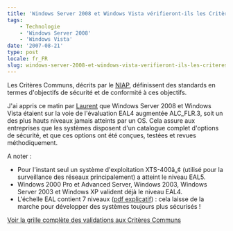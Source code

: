 ```yaml
---
title: 'Windows Server 2008 et Windows Vista vérifieront-ils les Critères Communs ?'
tags:
    - Technologie
    - 'Windows Server 2008'
    - 'Windows Vista'
date: '2007-08-21'
type: post
locale: fr_FR
slug: windows-server-2008-et-windows-vista-verifieront-ils-les-criteres-communs
---
```


Les Critères Communs, décrits par le [NIAP](https://www.niap-ccevs.org/index.cfm?&CFID=271507&CFTOKEN=510b74cc682fa98f-789578AF-A471-243B-5D522F6FC64D77AE), définissent des standards en termes d'objectifs de sécurité et de conformité à ces objectifs.

J'ai appris ce matin par [Laurent](http://blogs.msdn.com/b/laurelle/archive/2007/08/21/windows-vista-et-windows-server-2008-en-route-pour-les-common-criteria.aspx) que Windows Server 2008 et Windows Vista étaient sur la voie de l'évaluation EAL4 augmentée ALC_FLR.3, soit un des plus hauts niveaux jamais atteints par un OS. Cela assure aux entreprises que les systèmes disposent d'un catalogue complet d'options de sécurité, et que ces options ont été conçues, testées et revues méthodiquement.

A noter&nbsp;:

* Pour l'instant seul un système d'exploitation XTS-400â„¢ (utilisé pour la surveillance des réseaux principalement) a atteint le niveau EAL5.
* Windows 2000 Pro et Advanced Server, Windows 2003, Windows Server 2003 et Windows XP valident déjà le niveau EAL4.
* L'échelle EAL contient 7 niveaux ([pdf explicatif](https://www.cetic.be/IMG/pdf/Crit_resCommuns-EricGheur-050602-V2.pdf)) : cela laisse de la marche pour développer des systèmes toujours plus sécurisés&nbsp;!

[Voir la grille complète des validations aux Critères Communs](https://www.niap-ccevs.org/vpl/index.cfm?&CFID=271519&CFTOKEN=973221071fef4bd5-78A41556-051B-D9A8-D61482373D990FA9)

